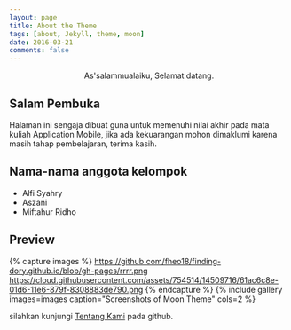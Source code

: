 ```yaml
---
layout: page
title: About the Theme
tags: [about, Jekyll, theme, moon]
date: 2016-03-21
comments: false
---
```

    
<center> As'salammualaiku, Selamat datang.</center>

## Salam Pembuka
Halaman ini sengaja dibuat guna untuk memenuhi nilai akhir pada mata kuliah Application Mobile, jika ada kekuarangan mohon dimaklumi karena masih tahap pembelajaran, terima kasih.

## Nama-nama anggota kelompok
* Alfi Syahry
* Aszani
* Miftahur Ridho

## Preview

{% capture images %}
    https://github.com/fheo18/finding-dory.github.io/blob/gh-pages/rrrr.png
    https://cloud.githubusercontent.com/assets/754514/14509716/61ac6c8e-01d6-11e6-879f-8308883de790.png
{% endcapture %}
{% include gallery images=images caption="Screenshots of Moon Theme" cols=2 %}

silahkan kunjungi [Tentang Kami](https://fheo18.github.io/finding-dory.github.io/about/) pada github.

